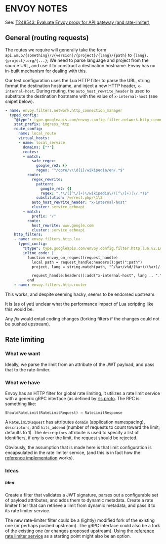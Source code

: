 ENVOY NOTES
===========

See: [T248543: Evaluate Envoy proxy for API gateway (and rate-limiter)][phab]


General (routing requests)
--------------------------

The routes we require will generally take the form
`api.wm.o/{something}/v{version}/{project}/{lang}/{path}` to
`{lang}.{project}.org/{...}`; We need to parse language and project
from the source URL, and use it to construct a destination hostname.
Envoy has no in-built mechanism for dealing with this.

Our test configuration uses the Lua HTTP filter to parse the URL,
string format the destination hostname, and inject a new HTTP header,
`x-internal-host`.  During routing, the `auto_host_rewrite_header` is
used to substitute the destination hostname with the value of
`x-internal-host` (see snipet below).

```yaml
- name: envoy.filters.network.http_connection_manager
  typed_config:
    "@type": type.googleapis.com/envoy.config.filter.network.http_connection_manager.v2.HttpConnectionManager
    stat_prefix: ingress_http
    route_config:
      name: local_route
      virtual_hosts:
      - name: local_service
        domains: ["*"]
        routes:
        - match:
            safe_regex:
              google_re2: {}
              regex: "^/core/v\\d{1}/wikipedia/en/.*$"
          route:
            regex_rewrite:
              pattern:
                google_re2: {}
                regex: ".*\/([^\/]+)\/wikipedia\/([^\/]+)(\/.*)$"
              substitution: /w/rest.php/\1\3
            auto_host_rewrite_header: "x-internal-host"
            cluster: service_echoapi
        - match:
            prefix: "/"
          route:
            host_rewrite: www.google.com
            cluster: service_echoapi
    http_filters:
    - name: envoy.filters.http.lua
      typed_config:
        "@type": type.googleapis.com/envoy.config.filter.http.lua.v2.Lua
        inline_code: |
          function envoy_on_request(request_handle)
            local path = request_handle:headers():get(":path")
            project, lang = string.match(path, "^/%a+/v%d/(%a+)/(%a+)/.*$")

            request_handle:headers():add("x-internal-host", lang .. "." ..project .. ".org")
          end
    - name: envoy.filters.http.router
```

This works, and despite seeming hacky, seems to be endorsed upstream.

It is (as of yet) unclear what the performance impact of Lua scripting
like this would be.

Any *fix* would entail coding changes (forking filters if the changes
could not be pushed upstream).


Rate limiting
-------------

### What we want
Ideally, we parse the limit from an attribute of the JWT payload, and
pass that to the rate-limiter.

### What we have
Envoy has an HTTP filter for global rate limiting, it utilizes a rate
limit service with a generic gRPC interface (as defined by
[rls.proto].  The RPC is something like:

    ShouldRateLimit(RateLimitRequest) → RateLimitResponse

A `RateLimitRequest` has attributes `domain` (application
namespacing), `descriptors`, and `hits_addend` (number of requests to
count toward the limit; defaults to 1).  The `descriptors` attribute
is used to specify a list of identifiers, if *any* is over the limit,
the request should be rejected.

Obviously, the assumption that is made here is that limit
configuration is encapsulated in the rate limiter service, (and this
is in fact how the [reference implementation][ratelimiter] works).

### Ideas

##### Idea
Create a filter that validates a JWT signature, parses out a
configurable set of payload attributes, and adds them to dynamic
metadata.  Create a rate limiter filter that can retrieve a limit from
dynamic metadata, and pass it to its rate limiter service.

The new rate-limiter filter could be a (lightly) modified fork of the
existing one (or perhaps pushed upstream).  The gRPC interface could
also be a fork of the existing one (or changes proposed upstream).
Using the [reference rate limiter service][ratelimiter] as a starting
point might also be an option.


[phab]: https://phabricator.wikimedia.org/T248543
[rls.proto]: https://github.com/envoyproxy/envoy/blob/master/api/envoy/service/ratelimit/v3/rls.proto
[ratelimiter]: https://github.com/lyft/ratelimiter
